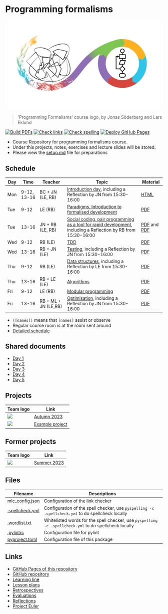 # Programming formalisms

![](images/programming_formalism_logo.png)

> 'Programming Formalisms' course logo, by Jonas Söderberg and Lars Eklund

[![Build PDFs](https://github.com/UPPMAX/programming_formalisms/actions/workflows/build_pdfs.yaml/badge.svg?branch=main)](https://github.com/UPPMAX/programming_formalisms/actions/workflows/build_pdfs.yaml)
[![Check links](https://github.com/UPPMAX/programming_formalisms/actions/workflows/check_links.yaml/badge.svg?branch=main)](https://github.com/UPPMAX/programming_formalisms/actions/workflows/check_links.yaml)
[![Check spelling](https://github.com/UPPMAX/programming_formalisms/actions/workflows/check_spelling.yaml/badge.svg?branch=main)](https://github.com/UPPMAX/programming_formalisms/actions/workflows/check_spelling.yaml)
[![Deploy GitHub Pages](https://github.com/UPPMAX/programming_formalisms/actions/workflows/jekyll-gh-pages.yml/badge.svg?branch=main)](https://github.com/UPPMAX/programming_formalisms/actions/workflows/jekyll-gh-pages.yml)

 * Course Repository for programming formalisms course.
 * Under this projects, notes, exercises and lecture slides will be stored.
 * Please view the [setup.md](setup.md) file for preparations

## Schedule

Day | Time       | Teacher            | Topic                                                                                                                                                                                          | Material
----|------------|--------------------|------------------------------------------------------------------------------------------------------------------------------------------------------------------------------------------------|------------------------------------------------------------------------
Mon |9-12, 13-16 |BC + JN (LE, RB)    | [Introduction day](https://uppmax.github.io/programming_formalisms_intro/index.html), including a Reflection by JN from 15:30-16:00                                                            |[HTML](https://uppmax.github.io/programming_formalisms_intro/index.html)
Tue |9-12        |LE      (RB)        | [Paradigms, Introduction to formalised development](development_design/README.md)                                                                                                              |[PDF](development_design/development_and_programming_formalisms_ht2023.pdf)
Tue |13-16       |JN + RB (LE, RB)    | [Social coding, pair programming as  a tool for rapid development](https://github.com/UPPMAX/programming_formalisms/tree/main/common_practices), including a Reflection by RB from 15:30-16:00 |[PDF](common_practices/slides/notes_social_coding.pdf) and [PDF](https://github.com/UPPMAX/programming_formalisms/blob/main/common_practices/slides/notes_code_review.pdf)
Wed |9-12        |RB      (LE)        | [TDD](tdd/README.md)                                                                                                                                                                           |[PDF](tdd/tdd_lecture.pdf)
Wed |13-16       |RB + JN (LE)        | [Testing](tdd/README.md), including a Reflection by JN from 15:30-16:00                                                                                                                        |[PDF](testing/testing_lecture.pdf)
Thu |9-12        |RB      (LE)        | [Data structures](tdd/README.md), including a Reflection by LE from 15:30-16:00                                                                                                                |[PDF](data_structures/data_structures_lecture.pdf)
Thu |13-16       |RB + LE (LE)        | [Algorithms](algorithms/README.md)                                                                                                                                                             |[PDF](algorithms/algorithms_lecture.pdf)
Fri |9-12        |LE      (RB)        | [Modular programming](https://github.com/UPPMAX/programming_formalisms/blob/main/development_design/Modular_Programming.pdf)                                                                   |[PDF](development_design/Modular_Programming.pdf)
Fri |13-16       |RB + ML + JN (LE,RB)| [Optimisation](optimisation/README.md), including a Reflection by JN from 15:30-16:00                                                                                                          |[PDF](optimisation/optimisation_lecture.pdf)

 * `([names])` means that `[names]` assist or observe
 * Regular course room is at the room sent around
 * [Detailed schedule](detailed_schedule.md)

## Shared documents

 * [Day 1](https://hackmd.io/@LarsEklundScilifeLife/DayOneHT2023)
 * [Day 2](https://hackmd.io/@LarsEklundScilifeLife/DayTwoHT2023)
 * [Day 3](https://hackmd.io/@LarsEklundScilifeLife/DayThreeHT2023)
 * [Day 4](https://hackmd.io/@LarsEklundScilifeLife/DayFourHT2023)
 * [Day 5](https://hackmd.io/@LarsEklundScilifeLife/DayFiveHT2023)

## Projects

Team logo                                                                   |Link
----------------------------------------------------------------------------|---------------------------------------------------------------------------------------------------
![](images/programming_formalisms_student_team_autumn_2023_logo_116x116.png)|[Autumn 2023](https://github.com/programming-formalisms/programming_formalisms_project_autumn_2023)
![](images/programming_formalisms_teacher_team_logo_116x116.png)            |[Example project](https://github.com/programming-formalisms/programming_formalisms_example_project)

## Former projects

Team logo                                                                   |Link
----------------------------------------------------------------------------|---------------------------------------------------------------------------------------------------
![](images/programming_formalisms_student_team_summer_2023_logo_116x116.png)|[Summer 2023](https://github.com/programming-formalisms/programming_formalisms_project_summer_2023)

## Files

Filename                           |Descriptions
-----------------------------------|------------------------------------------------------------------------------------------------------
[mlc_config.json](mlc_config.json) |Configuration of the link checker
[.spellcheck.yml](.spellcheck.yml) |Configuration of the spell checker, use `pyspelling -c .spellcheck.yml` to do spellcheck locally
[.wordlist.txt](.wordlist.txt)     |Whitelisted words for the spell checker, use `pyspelling -c .spellcheck.yml` to do spellcheck locally
[.pylintrc](.pylintrc)             |Configuration file for pylint
[pyproject.toml](pyproject.toml)   |Configuration file of this package

## Links

 * [GitHub Pages of this repository](https://uppmax.github.io/programming_formalisms/)
 * [GitHub repository](https://github.com/UPPMAX/programming_formalisms)
 * [Learning line](learning_line.md)
 * [Lesson plans](lesson_plans/README.md)
 * [Retrospectives](retrospectives/README.md)
 * [Evaluations](evaluations/README.md)
 * [Reflections](reflections/README.md)
 * [Project Euler](https://projecteuler.net/archives)
